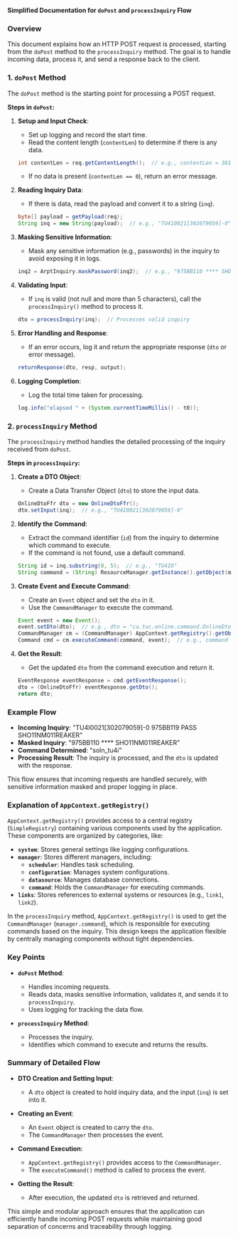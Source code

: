 **Simplified Documentation for `doPost` and `processInquiry` Flow**

### Overview

This document explains how an HTTP POST request is processed, starting from the `doPost` method to the `processInquiry` method. The goal is to handle incoming data, process it, and send a response back to the client.

### 1. `doPost` Method

The `doPost` method is the starting point for processing a POST request.

**Steps in `doPost`:**

1. **Setup and Input Check**:
   - Set up logging and record the start time.
   - Read the content length (`contentLen`) to determine if there is any data.
   
   ```java
   int contentLen = req.getContentLength();  // e.g., contentLen = 361
   ```
   - If no data is present (`contentLen == 0`), return an error message.

2. **Reading Inquiry Data**:
   - If there is data, read the payload and convert it to a string (`inq`).
   
   ```java
   byte[] payload = getPayload(req);
   String inq = new String(payload);  // e.g., "TU410021[302079059]-0"
   ```

3. **Masking Sensitive Information**:
   - Mask any sensitive information (e.g., passwords) in the inquiry to avoid exposing it in logs.
   
   ```java
   inq2 = ArptInquiry.maskPassword(inq2);  // e.g., "975BB110 **** SHO11NM011REAKER"
   ```

4. **Validating Input**:
   - If `inq` is valid (not null and more than 5 characters), call the `processInquiry()` method to process it.
   
   ```java
   dto = processInquiry(inq);  // Processes valid inquiry
   ```

5. **Error Handling and Response**:
   - If an error occurs, log it and return the appropriate response (`dto` or error message).
   
   ```java
   returnResponse(dto, resp, output);
   ```

6. **Logging Completion**:
   - Log the total time taken for processing.
   
   ```java
   log.info("elapsed " + (System.currentTimeMillis() - t0));
   ```

### 2. `processInquiry` Method

The `processInquiry` method handles the detailed processing of the inquiry received from `doPost`.

**Steps in `processInquiry`:**

1. **Create a DTO Object**:
   - Create a Data Transfer Object (`dto`) to store the input data.
   
   ```java
   OnlineDtoFfr dto = new OnlineDtoFfr();
   dto.setInput(inq);  // e.g., "TU4I0021[302079059]-0"
   ```

2. **Identify the Command**:
   - Extract the command identifier (`id`) from the inquiry to determine which command to execute.
   - If the command is not found, use a default command.
   
   ```java
   String id = inq.substring(0, 5);  // e.g., "TU4IO"
   String command = (String) ResourceManager.getInstance().getObject(map, id);
   ```

3. **Create Event and Execute Command**:
   - Create an `Event` object and set the `dto` in it.
   - Use the `CommandManager` to execute the command.
   
   ```java
   Event event = new Event();
   event.setDto(dto);  // e.g., dto = "ca.tuc.online.command.OnlineDtoFfr@5f4120ae"
   CommandManager cm = (CommandManager) AppContext.getRegistry().getObject("manager.command");
   Command cmd = cm.executeCommand(command, event);  // e.g., command = "soln_tu4i"
   ```

4. **Get the Result**:
   - Get the updated `dto` from the command execution and return it.
   
   ```java
   EventResponse eventResponse = cmd.getEventResponse();
   dto = (OnlineDtoFfr) eventResponse.getDto();
   return dto;
   ```

### Example Flow

- **Incoming Inquiry**: "TU4I0021[302079059]-0 975BB119 PASS SHO11NM011REAKER"
- **Masked Inquiry**: "975BB110 **** SHO11NM011REAKER"
- **Command Determined**: "soln_tu4i"
- **Processing Result**: The inquiry is processed, and the `dto` is updated with the response.

This flow ensures that incoming requests are handled securely, with sensitive information masked and proper logging in place.

### Explanation of `AppContext.getRegistry()`

`AppContext.getRegistry()` provides access to a central registry (`SimpleRegistry`) containing various components used by the application. These components are organized by categories, like:

- **`system`**: Stores general settings like logging configurations.
- **`manager`**: Stores different managers, including:
  - **`scheduler`**: Handles task scheduling.
  - **`configuration`**: Manages system configurations.
  - **`datasource`**: Manages database connections.
  - **`command`**: Holds the `CommandManager` for executing commands.
- **`links`**: Stores references to external systems or resources (e.g., `link1`, `link2`).

In the `processInquiry` method, `AppContext.getRegistry()` is used to get the `CommandManager` (`manager.command`), which is responsible for executing commands based on the inquiry. This design keeps the application flexible by centrally managing components without tight dependencies.

### Key Points

- **`doPost` Method**:
  - Handles incoming requests.
  - Reads data, masks sensitive information, validates it, and sends it to `processInquiry`.
  - Uses logging for tracking the data flow.

- **`processInquiry` Method**:
  - Processes the inquiry.
  - Identifies which command to execute and returns the results.

### Summary of Detailed Flow

- **DTO Creation and Setting Input**:
  - A `dto` object is created to hold inquiry data, and the input (`inq`) is set into it.

- **Creating an Event**:
  - An `Event` object is created to carry the `dto`.
  - The `CommandManager` then processes the event.

- **Command Execution**:
  - `AppContext.getRegistry()` provides access to the `CommandManager`.
  - The `executeCommand()` method is called to process the event.

- **Getting the Result**:
  - After execution, the updated `dto` is retrieved and returned.

This simple and modular approach ensures that the application can efficiently handle incoming POST requests while maintaining good separation of concerns and traceability through logging.

